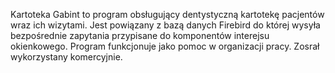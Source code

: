 Kartoteka Gabint to program obsługujący dentystyczną kartotekę pacjentów wraz ich wizytami. 
Jest powiązany z bazą danych Firebird do której wysyła bezpośrednie zapytania przypisane do komponentów interejsu okienkowego. 
Program funkcjonuje jako pomoc w organizacji pracy. Zosrał wykorzystany komercyjnie.
